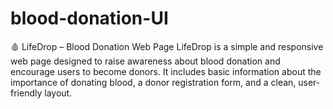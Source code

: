 # blood-donation-UI
🩸 LifeDrop – Blood Donation Web Page LifeDrop is a simple and responsive web page designed to raise awareness about blood donation and encourage users to become donors. It includes basic information about the importance of donating blood, a donor registration form, and a clean, user-friendly layout.

